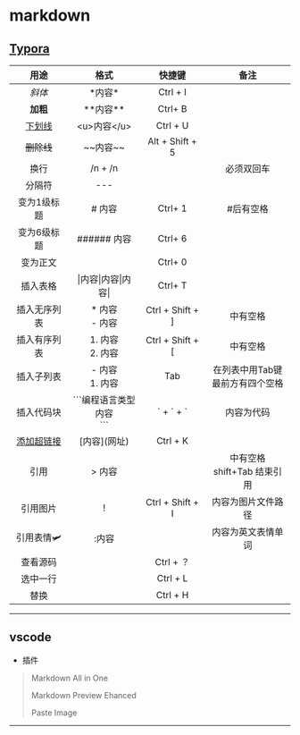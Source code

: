 # markdown

## [Typora](https://typoraio.cn/)

| 用途          | 格式                 | 快捷键   | 备注                             |
| :----------: | :------------------: | :------: | :------------------------------: |
| *斜体* | \*内容\* | Ctrl + I | |
| **加粗**     | \*\*内容\*\* | Ctrl+ B |                                  |
| <u>下划线</u> | \<u>内容\</u> | Ctrl + U | |
| ~~删除线~~ | \~\~内容\~\~ | Alt + Shift + 5 | |
| 换行 | /n + /n |  | 必须双回车 |
| 分隔符 | --- |  | |
| 变为1级标题  | # 内容               | Ctrl+ 1 | #后有空格                        |
| 变为6级标题  | ###### 内容          | Ctrl+ 6 |                                  |
| 变为正文     |                      | Ctrl+ 0 |                                  |
| 插入表格     | \|内容\|内容\|内容\|          | Ctrl+ T |                                  |
| 插入无序列表 | * 内容<br />- 内容   | Ctrl + Shift + ] | 中有空格                         |
| 插入有序列表 | 1. 内容<br />2. 内容 | Ctrl + Shift + [ | 中有空格                         |
| 插入子列表 | - 内容<br />  1. 内容 | Tab | 在列表中用Tab键<br />最前方有四个空格 |
| 插入代码块 | \`\`\`编程语言类型<br />内容<br />\`\`\` | \` +  \` + \` | 内容为代码 |
| [添加超链接](https://www.baidu.com/) | \[内容]\(网址) | Ctrl + K |  |
| 引用         | > 内容               |          | 中有空格<br />shift+Tab 结束引用 |
| 引用图片 | \![](内容) | Ctrl + Shift + I | 内容为图片文件路径 |
| 引用表情:small_airplane: | \:内容 |  | 内容为英文表情单词 |
| 查看源码 |  | Ctrl + ？ |  |
| 选中一行 |  | Ctrl + L |  |
| 替换 |  | Ctrl + H |  |
---
## vscode

- 插件

> Markdown All in One
>
> Markdown Preview Ehanced
>
> Paste Image

---
